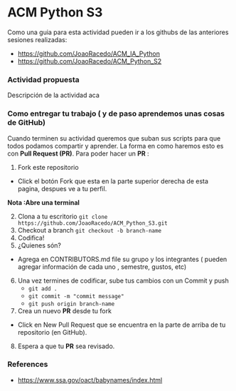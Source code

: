 # ACM Python S3

Como una guia para esta actividad pueden ir a los githubs de las anteriores sesiones realizadas:

* https://github.com/JoaoRacedo/ACM_IA_Python
* https://github.com/JoaoRacedo/ACM_Python_S2


### Actividad propuesta

Descripción de la actividad aca

### Como entregar tu trabajo ( y de paso aprendemos unas cosas de GitHub)

Cuando terminen su actividad queremos que suban sus scripts para que todos podamos compartir y aprender.
La forma en como haremos esto es con **Pull Request (PR)**.
Para poder hacer un **PR** :

1. Fork este repositorio
  - Click el botón Fork que esta en la parte superior derecha de esta pagina, despues ve a tu perfil.
  
**Nota :Abre una terminal**

2. Clona a tu escritorio `git clone https://github.com/JoaoRacedo/ACM_Python_S3.git`
3. Checkout a branch `git checkout -b branch-name`
4. Codifica!
5. ¿Quienes són?
  - Agrega en CONTRIBUTORS.md file su grupo y los integrantes ( pueden agregar información de cada uno , semestre, gustos, etc)
6. Una vez termines de codificar, sube tus cambios con un Commit y push 
   - `git add .`
   - `git commit -m "commit message"`
   - `git push origin branch-name`
7. Crea un nuevo **PR** desde tu fork
  - Click en New Pull Request que se encuentra en la parte de arriba de tu repositorio (en GitHub).
8. Espera a que tu **PR** sea revisado.

### References

* https://www.ssa.gov/oact/babynames/index.html
